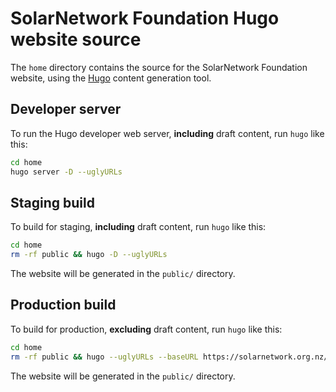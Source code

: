 # SolarNetwork Foundation Hugo website source

The `home` directory contains the source for the SolarNetwork Foundation
website, using the [Hugo][hugo] content generation tool.

## Developer server

To run the Hugo developer web server, **including** draft content, run `hugo`
like this:

```sh
cd home
hugo server -D --uglyURLs
```

## Staging build

To build for staging, **including** draft content, run `hugo` like this:

```sh
cd home
rm -rf public && hugo -D --uglyURLs
```

The website will be generated in the `public/` directory.

## Production build

To build for production, **excluding** draft content, run `hugo` like this:

```sh
cd home
rm -rf public && hugo --uglyURLs --baseURL https://solarnetwork.org.nz/
```

The website will be generated in the `public/` directory.


 [hugo]: https://gohugo.io/
